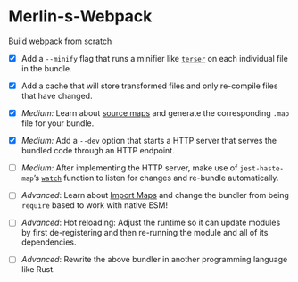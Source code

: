 # Merlin-s-Webpack

Build webpack from scratch

- [x] Add a `--minify` flag that runs a minifier like [`terser`](https://github.com/terser/terser) on each individual file in the bundle.

- [x] Add a cache that will store transformed files and only re-compile files that have changed.

- [x] _Medium:_ Learn about [source maps](https://firefox-source-docs.mozilla.org/devtools-user/debugger/how_to/use_a_source_map/index.html) and generate the corresponding `.map` file for your bundle.

- [x] _Medium:_ Add a `--dev` option that starts a HTTP server that serves the bundled code through an HTTP endpoint.

- [ ] _Medium:_ After implementing the HTTP server, make use of `jest-haste-map`’s [`watch`](https://github.com/facebook/jest/blob/04b75978178ccb31bccb9f9b2f8a0db2fecc271e/packages/jest-haste-map/src/index.ts#L75) function to listen for changes and re-bundle automatically.

- [ ] _Advanced_: Learn about [Import Maps](https://blog.logrocket.com/es-modules-in-browsers-with-import-maps/) and change the bundler from being `require` based to work with native ESM!

- [ ] _Advanced_: Hot reloading: Adjust the runtime so it can update modules by first de-registering and then re-running the module and all of its dependencies.

- [ ] _Advanced_: Rewrite the above bundler in another programming language like Rust.
